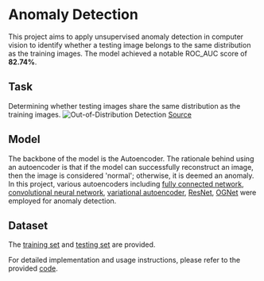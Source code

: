 # Anomaly Detection

This project aims to apply unsupervised anomaly detection in computer vision to identify whether a testing image belongs to the same distribution as the training images. The model achieved a notable ROC_AUC score of **82.74%**.

## Task
Determining whether testing images share the same distribution as the training images.
![Out-of-Distribution Detection](https://github.com/Jingkang50/OODSurvey/blob/main/assets/benchmark.jpg)
[Source](https://github.com/Jingkang50/OODSurvey/blob/main)

## Model
The backbone of the model is the Autoencoder. The rationale behind using an autoencoder is that if the model can successfully reconstruct an image, then the image is considered 'normal'; otherwise, it is deemed an anomaly. In this project, various autoencoders including [fully connected network](https://github.com/L1aoXingyu/pytorch-beginner), [convolutional neural network](https://github.com/jellycsc/PyTorch-CIFAR-10-autoencoder/), [variational autoencoder](https://github.com/L1aoXingyu/pytorch-beginner), [ResNet](https://github.com/pytorch/vision/blob/main/torchvision/models/resnet.py), [OGNet](https://github.com/xaggi/OGNet) were employed for anomaly detection.

## Dataset
The [training set](https://drive.google.com/file/d/1SmJ8fnRS2I_XYRK-5fgFzA0u1uzI3kZ8/view?usp=sharing) and [testing set](https://drive.google.com/file/d/14NcWU31RzF0xjeZuzHOwX1I3wBUI6gEa/view?usp=sharing) are provided.

For detailed implementation and usage instructions, please refer to the provided [code](https://github.com/Dawson-ma/Anomaly-Detection/blob/main/Anomaly_Detection.ipynb).
